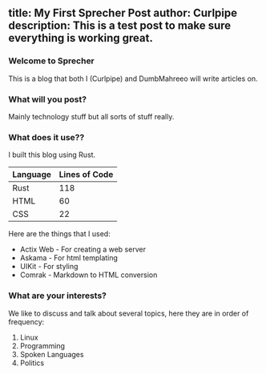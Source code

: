 title: My First Sprecher Post
author: Curlpipe
description: This is a test post to make sure everything is working great.
---
### Welcome to Sprecher
This is a blog that both I (Curlpipe) and DumbMahreeo will write articles on.

### What will you post?
Mainly technology stuff but all sorts of stuff really.

### What does it use??
I built this blog using Rust.

| Language | Lines of Code |
|----------|---------------|
| Rust     | 118           |
| HTML     | 60            |
| CSS      | 22            |

Here are the things that I used:

- Actix Web - For creating a web server
- Askama - For html templating
- UIKit - For styling
- Comrak - Markdown to HTML conversion

### What are your interests?
We like to discuss and talk about several topics, here they are in order of frequency:

1. Linux
2. Programming
3. Spoken Languages
4. Politics

